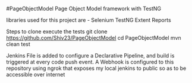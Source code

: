 #PageObjectModel
Page Object Model framework with TestNG

libraries used for this project are - Selenium TestNG Extent Reports

Steps to clone execute the tests 
git clone https://github.com/Shiv23/PageObjectModel 
cd PageObjectModel 
mvn clean test


Jenkins File is added to configure a Declarative Pipeline, and build is triggered at every code push event.
A Webhook is configured to this repository using ngrok that exposes my local jenkins to public so as to be accessible over internet
